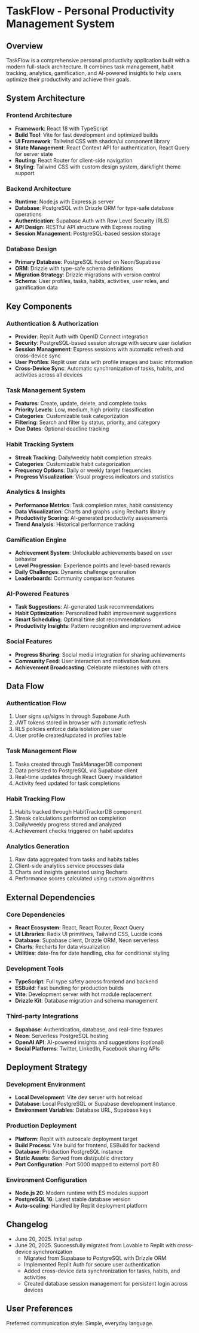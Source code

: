 # TaskFlow - Personal Productivity Management System

## Overview

TaskFlow is a comprehensive personal productivity application built with a modern full-stack architecture. It combines task management, habit tracking, analytics, gamification, and AI-powered insights to help users optimize their productivity and achieve their goals.

## System Architecture

### Frontend Architecture
- **Framework**: React 18 with TypeScript
- **Build Tool**: Vite for fast development and optimized builds
- **UI Framework**: Tailwind CSS with shadcn/ui component library
- **State Management**: React Context API for authentication, React Query for server state
- **Routing**: React Router for client-side navigation
- **Styling**: Tailwind CSS with custom design system, dark/light theme support

### Backend Architecture
- **Runtime**: Node.js with Express.js server
- **Database**: PostgreSQL with Drizzle ORM for type-safe database operations
- **Authentication**: Supabase Auth with Row Level Security (RLS)
- **API Design**: RESTful API structure with Express routing
- **Session Management**: PostgreSQL-based session storage

### Database Design
- **Primary Database**: PostgreSQL hosted on Neon/Supabase
- **ORM**: Drizzle with type-safe schema definitions
- **Migration Strategy**: Drizzle migrations with version control
- **Schema**: User profiles, tasks, habits, activities, user roles, and gamification data

## Key Components

### Authentication & Authorization
- **Provider**: Replit Auth with OpenID Connect integration
- **Security**: PostgreSQL-based session storage with secure user isolation
- **Session Management**: Express sessions with automatic refresh and cross-device sync
- **User Profiles**: Replit user data with profile images and basic information
- **Cross-Device Sync**: Automatic synchronization of tasks, habits, and activities across all devices

### Task Management System
- **Features**: Create, update, delete, and complete tasks
- **Priority Levels**: Low, medium, high priority classification
- **Categories**: Customizable task categorization
- **Filtering**: Search and filter by status, priority, and category
- **Due Dates**: Optional deadline tracking

### Habit Tracking System
- **Streak Tracking**: Daily/weekly habit completion streaks
- **Categories**: Customizable habit categorization
- **Frequency Options**: Daily or weekly target frequencies
- **Progress Visualization**: Visual progress indicators and statistics

### Analytics & Insights
- **Performance Metrics**: Task completion rates, habit consistency
- **Data Visualization**: Charts and graphs using Recharts library
- **Productivity Scoring**: AI-generated productivity assessments
- **Trend Analysis**: Historical performance tracking

### Gamification Engine
- **Achievement System**: Unlockable achievements based on user behavior
- **Level Progression**: Experience points and level-based rewards
- **Daily Challenges**: Dynamic challenge generation
- **Leaderboards**: Community comparison features

### AI-Powered Features
- **Task Suggestions**: AI-generated task recommendations
- **Habit Optimization**: Personalized habit improvement suggestions
- **Smart Scheduling**: Optimal time slot recommendations
- **Productivity Insights**: Pattern recognition and improvement advice

### Social Features
- **Progress Sharing**: Social media integration for sharing achievements
- **Community Feed**: User interaction and motivation features
- **Achievement Broadcasting**: Celebrate milestones with others

## Data Flow

### Authentication Flow
1. User signs up/signs in through Supabase Auth
2. JWT tokens stored in browser with automatic refresh
3. RLS policies enforce data isolation per user
4. User profile created/updated in profiles table

### Task Management Flow
1. Tasks created through TaskManagerDB component
2. Data persisted to PostgreSQL via Supabase client
3. Real-time updates through React Query invalidation
4. Activity feed updated for task completions

### Habit Tracking Flow
1. Habits tracked through HabitTrackerDB component
2. Streak calculations performed on completion
3. Daily/weekly progress stored and analyzed
4. Achievement checks triggered on habit updates

### Analytics Generation
1. Raw data aggregated from tasks and habits tables
2. Client-side analytics service processes data
3. Charts and insights generated using Recharts
4. Performance scores calculated using custom algorithms

## External Dependencies

### Core Dependencies
- **React Ecosystem**: React, React Router, React Query
- **UI Libraries**: Radix UI primitives, Tailwind CSS, Lucide icons
- **Database**: Supabase client, Drizzle ORM, Neon serverless
- **Charts**: Recharts for data visualization
- **Utilities**: date-fns for date handling, clsx for conditional styling

### Development Tools
- **TypeScript**: Full type safety across frontend and backend
- **ESBuild**: Fast bundling for production builds
- **Vite**: Development server with hot module replacement
- **Drizzle Kit**: Database migration and schema management

### Third-party Integrations
- **Supabase**: Authentication, database, and real-time features
- **Neon**: Serverless PostgreSQL hosting
- **OpenAI API**: AI-powered insights and suggestions (optional)
- **Social Platforms**: Twitter, LinkedIn, Facebook sharing APIs

## Deployment Strategy

### Development Environment
- **Local Development**: Vite dev server with hot reload
- **Database**: Local PostgreSQL or Supabase development instance
- **Environment Variables**: Database URL, Supabase keys

### Production Deployment
- **Platform**: Replit with autoscale deployment target
- **Build Process**: Vite build for frontend, ESBuild for backend
- **Database**: Production PostgreSQL instance
- **Static Assets**: Served from dist/public directory
- **Port Configuration**: Port 5000 mapped to external port 80

### Environment Configuration
- **Node.js 20**: Modern runtime with ES modules support
- **PostgreSQL 16**: Latest stable database version
- **Auto-scaling**: Handled by Replit deployment platform

## Changelog

- June 20, 2025. Initial setup
- June 20, 2025. Successfully migrated from Lovable to Replit with cross-device synchronization
  - Migrated from Supabase to PostgreSQL with Drizzle ORM
  - Implemented Replit Auth for secure user authentication
  - Added cross-device data synchronization for tasks, habits, and activities
  - Created database session management for persistent login across devices

## User Preferences

Preferred communication style: Simple, everyday language.